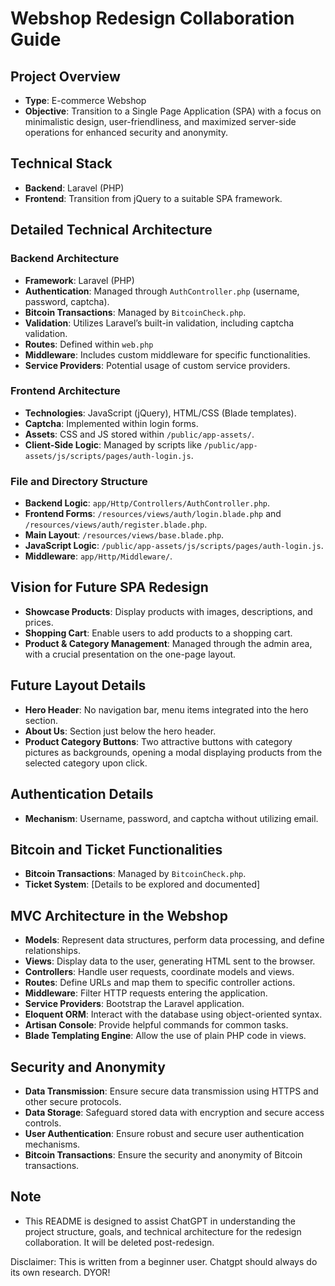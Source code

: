 # Webshop Redesign Collaboration Guide

## Project Overview
- **Type**: E-commerce Webshop
- **Objective**: Transition to a Single Page Application (SPA) with a focus on minimalistic design, user-friendliness, and maximized server-side operations for enhanced security and anonymity.

## Technical Stack
- **Backend**: Laravel (PHP)
- **Frontend**: Transition from jQuery to a suitable SPA framework.



## Detailed Technical Architecture

### Backend Architecture
- **Framework**: Laravel (PHP)
- **Authentication**: Managed through `AuthController.php` (username, password, captcha).
- **Bitcoin Transactions**: Managed by `BitcoinCheck.php`.
- **Validation**: Utilizes Laravel’s built-in validation, including captcha validation.
- **Routes**: Defined within `web.php`
- **Middleware**: Includes custom middleware for specific functionalities.
- **Service Providers**: Potential usage of custom service providers.

### Frontend Architecture
- **Technologies**: JavaScript (jQuery), HTML/CSS (Blade templates).
- **Captcha**: Implemented within login forms.
- **Assets**: CSS and JS stored within `/public/app-assets/`.
- **Client-Side Logic**: Managed by scripts like `/public/app-assets/js/scripts/pages/auth-login.js`.

### File and Directory Structure
- **Backend Logic**: `app/Http/Controllers/AuthController.php`.
- **Frontend Forms**: `/resources/views/auth/login.blade.php` and `/resources/views/auth/register.blade.php`.
- **Main Layout**: `/resources/views/base.blade.php`.
- **JavaScript Logic**: `/public/app-assets/js/scripts/pages/auth-login.js`.
- **Middleware**: `app/Http/Middleware/`.

## Vision for Future SPA Redesign
- **Showcase Products**: Display products with images, descriptions, and prices.
- **Shopping Cart**: Enable users to add products to a shopping cart.
- **Product & Category Management**: Managed through the admin area, with a crucial presentation on the one-page layout.

## Future Layout Details
- **Hero Header**: No navigation bar, menu items integrated into the hero section.
- **About Us**: Section just below the hero header.
- **Product Category Buttons**: Two attractive buttons with category pictures as backgrounds, opening a modal displaying products from the selected category upon click.

## Authentication Details
- **Mechanism**: Username, password, and captcha without utilizing email.

## Bitcoin and Ticket Functionalities
- **Bitcoin Transactions**: Managed by `BitcoinCheck.php`.
- **Ticket System**: [Details to be explored and documented]

## MVC Architecture in the Webshop
- **Models**: Represent data structures, perform data processing, and define relationships.
- **Views**: Display data to the user, generating HTML sent to the browser.
- **Controllers**: Handle user requests, coordinate models and views.
- **Routes**: Define URLs and map them to specific controller actions.
- **Middleware**: Filter HTTP requests entering the application.
- **Service Providers**: Bootstrap the Laravel application.
- **Eloquent ORM**: Interact with the database using object-oriented syntax.
- **Artisan Console**: Provide helpful commands for common tasks.
- **Blade Templating Engine**: Allow the use of plain PHP code in views.

## Security and Anonymity
- **Data Transmission**: Ensure secure data transmission using HTTPS and other secure protocols.
- **Data Storage**: Safeguard stored data with encryption and secure access controls.
- **User Authentication**: Ensure robust and secure user authentication mechanisms.
- **Bitcoin Transactions**: Ensure the security and anonymity of Bitcoin transactions.

## Note 
- This README is designed to assist ChatGPT in understanding the project structure, goals, and technical architecture for the redesign collaboration. It will be deleted post-redesign.

Disclaimer: This is written from a beginner user. Chatgpt should always do its own research. DYOR!
